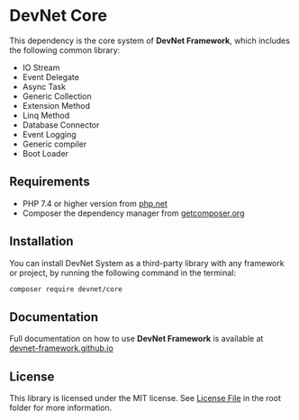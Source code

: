 # DevNet Core
This dependency is the core system of **DevNet Framework**, which includes the following common library:

- IO Stream
- Event Delegate
- Async Task
- Generic Collection
- Extension Method
- Linq Method
- Database Connector
- Event Logging
- Generic compiler
- Boot Loader

## Requirements
- PHP 7.4 or higher version from [php.net](https://www.php.net/)
- Composer the dependency manager from [getcomposer.org](https://getcomposer.org/)

## Installation
You can install DevNet System as a third-party library with any framework or project, by running the following command in the terminal:

```bash
composer require devnet/core
```

## Documentation
Full documentation on how to use **DevNet Framework** is available at [devnet-framework.github.io](https://devnet-framework.github.io)

## License
This library is licensed under the MIT license. See [License File](https://github.com/DevNet-Framework/core/blob/master/LICENSE) in the root folder for more information.
